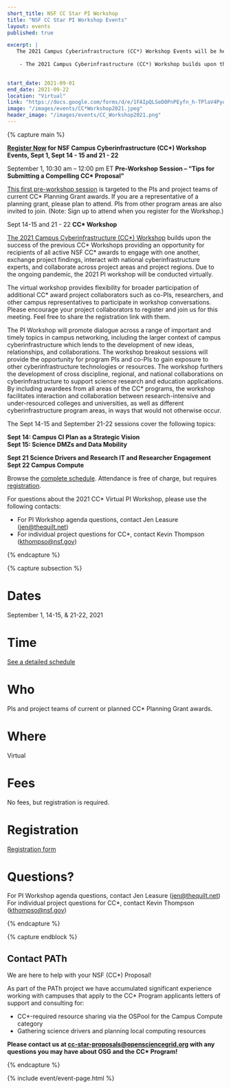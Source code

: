 ```yaml
---
short_title: NSF CC Star PI Workshop 
title: "NSF CC Star PI Workshop Events"
layout: events
published: true

excerpt: |
   The 2021 Campus Cyberinfrastructure (CC*) Workshop Events will be held September 1,  14 - 15, and 21 - 22, 2021.
    
    - The 2021 Campus Cyberinfrastructure (CC*) Workshop builds upon the success of the previous CC* Workshops providing an opportunity for recipients of all active NSF CC* awards to engage with one another, exchange project findings, interact with national cyberinfrastructure experts and collaborate across project areas and project regions. Due to the ongoing pandemic, the 2021 PI workshop will be conducted virtually.  

   
start_date: 2021-09-01
end_date: 2021-09-22
location: "Virtual"
link: "https://docs.google.com/forms/d/e/1FAIpQLSeD0PnPEyfn_h-TPlaV4PyqUate9M-fI_ykxBaLCNISo6Kcaw/viewform"
image: "/images/events/CC*Workshop2021.jpeg"
header_image: "/images/events/CC_Workshop2021.png"
---
```


{% capture main %}

__[Register Now](https://docs.google.com/forms/d/e/1FAIpQLSeD0PnPEyfn_h-TPlaV4PyqUate9M-fI_ykxBaLCNISo6Kcaw/viewform) for NSF Campus Cyberinfrastructure (CC*) Workshop Events, Sept 1, Sept 14 - 15 and 21 - 22__

September 1, 10:30 am – 12:00 pm ET __Pre-Workshop Session – “Tips for Submitting a Compelling CC* Proposal”__

[This first pre-workshop session](https://www.thequilt.net/public-event/2021-nsf-virtual-cc-pi-workshop/) is targeted to the PIs and project teams of current CC* Planning Grant awards. If you are a representative of a planning grant, please plan to attend. PIs from other program areas are also invited to join. (Note: Sign up to attend when you register for the Workshop.)

Sept 14-15 and  21 - 22 __CC* Workshop__

[The 2021 Campus Cyberinfrastructure (CC*) Workshop](https://www.thequilt.net/public-event/2021-nsf-virtual-cc-pi-workshop/) builds upon the success of the previous CC* Workshops providing an opportunity for recipients of all active NSF CC* awards to engage with one another, exchange project findings, interact with national cyberinfrastructure experts, and collaborate across project areas and project regions. Due to the ongoing pandemic, the 2021 PI workshop will be conducted virtually.  

The  virtual workshop provides flexibility for broader participation of additional CC* award project collaborators such as co-PIs, researchers, and other campus representatives to participate in workshop conversations. Please encourage your project collaborators to register and join us for this meeting.  Feel free to share the registration link with them.     

The PI Workshop will promote dialogue across a range of important and timely topics in campus networking, including the larger context of campus cyberinfrastructure which lends to the development of new ideas, relationships, and collaborations. The workshop breakout sessions will provide the opportunity for program PIs and co-PIs to gain exposure to other cyberinfrastructure technologies or resources. The workshop furthers the development of cross discipline, regional, and national collaborations on cyberinfrastructure to support science research and education applications. By including awardees from all areas of the CC* programs, the workshop facilitates interaction and collaboration between research-intensive and under-resourced colleges and universities, as well as different cyberinfrastructure program areas, in ways that would not otherwise occur.

The Sept 14-15 and September 21-22 sessions cover the following topics:

__Sept 14:  Campus CI Plan as a Strategic Vision__  
__Sept 15: Science DMZs and Data Mobility__

__Sept 21 Science Drivers and Research IT and Researcher Engagement__  
__Sept 22 Campus Compute__
  
Browse the [complete schedule](https://www.thequilt.net/public-event/2021-nsf-virtual-cc-pi-workshop/).
Attendance is free of charge, but requires [registration](https://docs.google.com/forms/d/e/1FAIpQLSeD0PnPEyfn_h-TPlaV4PyqUate9M-fI_ykxBaLCNISo6Kcaw/viewform).

For questions about the 2021 CC* Virtual PI Workshop, please use the following contacts:
- For PI Workshop agenda questions, contact Jen Leasure (<jen@thequilt.net>)
- For individual project questions for CC*, contact Kevin Thompson (<kthompso@nsf.gov>)

{% endcapture %}

{% capture subsection %}
# Dates

September 1, 14-15, & 21-22, 2021

# Time

[See a detailed schedule](https://www.thequilt.net/public-event/2021-nsf-virtual-cc-pi-workshop/)

# Who 

PIs and project teams of current or planned CC* Planning Grant awards.

 
# Where

Virtual 


# Fees

No fees, but registration is required.


# Registration

[Registration form](https://docs.google.com/forms/d/e/1FAIpQLSeD0PnPEyfn_h-TPlaV4PyqUate9M-fI_ykxBaLCNISo6Kcaw/viewform) 


# Questions?

For PI Workshop agenda questions, contact Jen Leasure (<jen@thequilt.net>)  
For individual project questions for CC*, contact Kevin Thompson (<kthompso@nsf.gov>)

{% endcapture %}

{% capture endblock %}

## Contact PATh

We are here to help with your NSF (CC*) Proposal!

As part of the PATh project we have accumulated significant experience working with campuses that apply to the CC* Program applicants letters of support and consulting for:
- CC*-required resource sharing via the OSPool for the Campus Compute category
- Gathering science drivers and planning local computing resources

__Please contact us at <cc-star-proposals@opensciencegrid.org> with any questions you may have about OSG and the CC* Program!__

{% endcapture %}

{% include event/event-page.html %}




